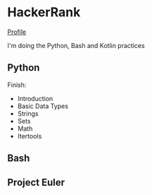 # HackerRank

[Profile](https://www.hackerrank.com/AlopexMM?hr_r=1)

I'm doing the Python, Bash and Kotlin practices

## Python

Finish:

- Introduction
- Basic Data Types
- Strings
- Sets
- Math
- Itertools

## Bash

## Project Euler